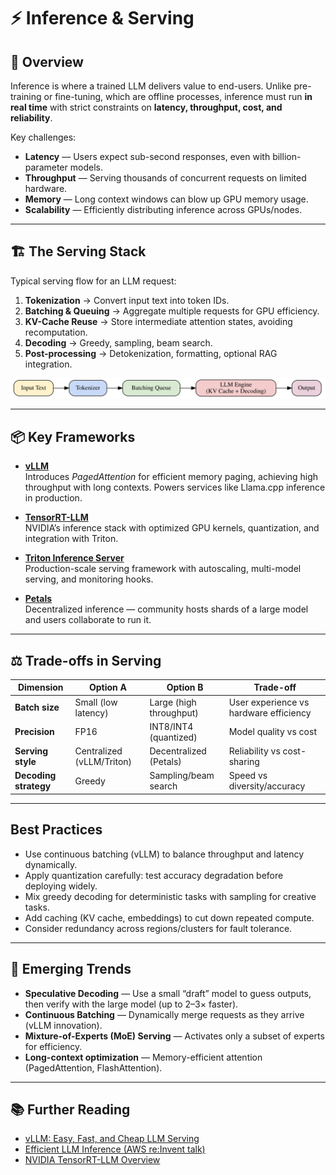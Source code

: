 # ⚡ Inference & Serving

## 🔎 Overview  
Inference is where a trained LLM delivers value to end-users. Unlike pre-training or fine-tuning, which are offline processes, inference must run **in real time** with strict constraints on **latency, throughput, cost, and reliability**.  

Key challenges:  
- **Latency** — Users expect sub-second responses, even with billion-parameter models.  
- **Throughput** — Serving thousands of concurrent requests on limited hardware.  
- **Memory** — Long context windows can blow up GPU memory usage.  
- **Scalability** — Efficiently distributing inference across GPUs/nodes.  

---

## 🏗 The Serving Stack  

Typical serving flow for an LLM request:  

1. **Tokenization** → Convert input text into token IDs.  
2. **Batching & Queuing** → Aggregate multiple requests for GPU efficiency.  
3. **KV-Cache Reuse** → Store intermediate attention states, avoiding recomputation.  
4. **Decoding** → Greedy, sampling, beam search.  
5. **Post-processing** → Detokenization, formatting, optional RAG integration.  

![LLM Inference Stack](../images/inference_serving_stack.svg)

---

## 📦 Key Frameworks  

- **[vLLM](https://github.com/vllm-project/vllm)**  
  Introduces *PagedAttention* for efficient memory paging, achieving high throughput with long contexts. Powers services like Llama.cpp inference in production.  

- **[TensorRT-LLM](https://github.com/NVIDIA/TensorRT-LLM)**  
  NVIDIA’s inference stack with optimized GPU kernels, quantization, and integration with Triton.  

- **[Triton Inference Server](https://github.com/triton-inference-server/server)**  
  Production-scale serving framework with autoscaling, multi-model serving, and monitoring hooks.  

- **[Petals](https://github.com/bigscience-workshop/petals)**  
  Decentralized inference — community hosts shards of a large model and users collaborate to run it.  

---

## ⚖️ Trade-offs in Serving  

| **Dimension**       | **Option A** | **Option B** | **Trade-off** |
|----------------------|--------------|--------------|----------------|
| **Batch size**       | Small (low latency) | Large (high throughput) | User experience vs hardware efficiency |
| **Precision**        | FP16 | INT8/INT4 (quantized) | Model quality vs cost |
| **Serving style**    | Centralized (vLLM/Triton) | Decentralized (Petals) | Reliability vs cost-sharing |
| **Decoding strategy**| Greedy | Sampling/beam search | Speed vs diversity/accuracy |

---

## Best Practices
- Use continuous batching (vLLM) to balance throughput and latency dynamically.
- Apply quantization carefully: test accuracy degradation before deploying widely.
- Mix greedy decoding for deterministic tasks with sampling for creative tasks.
- Add caching (KV cache, embeddings) to cut down repeated compute.
- Consider redundancy across regions/clusters for fault tolerance.

---

## 🔮 Emerging Trends  

- **Speculative Decoding** — Use a small “draft” model to guess outputs, then verify with the large model (up to 2–3× faster).  
- **Continuous Batching** — Dynamically merge requests as they arrive (vLLM innovation).  
- **Mixture-of-Experts (MoE) Serving** — Activates only a subset of experts for efficiency.  
- **Long-context optimization** — Memory-efficient attention (PagedAttention, FlashAttention).  

---

## 📚 Further Reading  

- [vLLM: Easy, Fast, and Cheap LLM Serving](https://arxiv.org/abs/2309.06180)  
- [Efficient LLM Inference (AWS re:Invent talk)](https://www.youtube.com/watch?v=l2Wc2kFGYfU)  
- [NVIDIA TensorRT-LLM Overview](https://developer.nvidia.com/tensorrt-llm)  